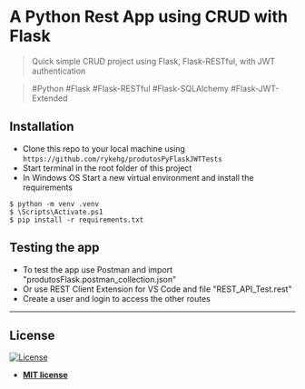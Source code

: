 # A Python Rest App using CRUD with Flask
> Quick simple CRUD project using Flask, Flask-RESTful, with JWT authentication

> #Python #Flask #Flask-RESTful #Flask-SQLAlchemy #Flask-JWT-Extended

## Installation
- Clone this repo to your local machine using `https://github.com/rykehg/produtosPyFlaskJWTTests`
- Start terminal in the root folder of this project
- In Windows OS Start a new virtual environment and install the requirements
```shell
$ python -m venv .venv
$ \Scripts\Activate.ps1
$ pip install -r requirements.txt
```

## Testing the app 
- To test the app use Postman and import "produtosFlask.postman_collection.json"
- Or use REST Client Extension for VS Code and file "REST_API_Test.rest"
- Create a user and login to access the other routes  


---

## License

[![License](http://img.shields.io/:license-mit-blue.svg?style=flat-square)](http://badges.mit-license.org)

- **[MIT license](http://opensource.org/licenses/mit-license.php)**

